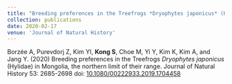 ```yaml
---
title: "Breeding preferences in the Treefrogs *Dryophytes japonicus* (Hylidae) in Mongolia, the northern limit of their range"
collection: publications
date: 2020-02-17
venue: 'Journal of Natural History'
---
```

Borzée A, Purevdorj Z, Kim YI, **Kong S**, Choe M, Yi Y, Kim K, Kim A, and Jang Y. (2020) Breeding preferences in the Treefrogs *Dryophytes japonicus* (Hylidae) in Mongolia, the northern limit of their range. Journal of Natural History 53: 2685-2698 doi: [10.1080/00222933.2019.1704458](https://doi.org/10.1080/00222933.2019.1704458)
